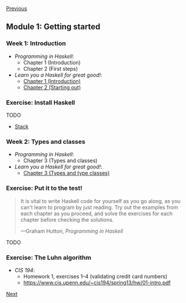 [Previous](/README.md)

## Module 1: Getting started

### Week 1: Introduction

* <cite>Programming in Haskell</cite>:
  - Chapter 1 (Introduction)
  - Chapter 2 (First steps)
* <cite>Learn you a Haskell for great good!</cite>:
  - [Chapter 1 (Introduction)](http://learnyouahaskell.com/introduction)
  - [Chapter 2 (Starting out)](http://learnyouahaskell.com/starting-out)

### Exercise: Install Haskell

TODO

- [Stack](https://haskellstack.org/)

### Week 2: Types and classes

* <cite>Programming in Haskell</cite>:
  - Chapter 3 (Types and classes)
* <cite>Learn you a Haskell for great good!</cite>:
  - [Chapter 3 (Types and type classes)](http://learnyouahaskell.com/types-and-typeclasses)

### Exercise: Put it to the test!

<blockquote>
  <p>
    It is vital to write Haskell code for yourself as you go along, as you can't
learn to program by just reading. Try out the examples from each chapter as you
proceed, and solve the exercises for each chapter before checking the solutions.
  </p>
  <footer>—Graham Hutton, <cite>Programming in Haskell</cite></footer>
</blockquote>

TODO

### Exercise: The Luhn algorithm

* <cite>CIS 194</cite>:
  - Homework 1, exercises 1–4 (validating credit card numbers)
  - <https://www.cis.upenn.edu/~cis194/spring13/hw/01-intro.pdf>

[Next](/modules/02.md)
